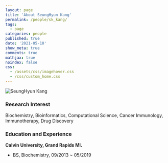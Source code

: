 ```yaml
---
layout: page
title: 'About SeungHyun Kang'
permalink: /people/sk_kang/
tags:
  - page
categories: people
published: true
date: '2021-05-10'
show_meta: true
comments: true
mathjax: true
noindex: false
css:
  - /assets/css/imagehover.css
  - /css/custom_home.css
---
```


<div class="row">
<div class="col"><div class="holder smooth">
    <img src="{{ site.url }}/assets/img/people/SeungHyun_Kang.png" alt="SeungHyun Kang" />
</div></div>
</div>

### Research Interest
Biochemistry, Bioinformatics, Computational Science, Cancer Immunology, Immunotherapy, Drug Discovery

### Education and Experience

**Calvin University, Grand Rapids MI.**
- BS, Biochemistry, 09/2013 ~ 05/2019




